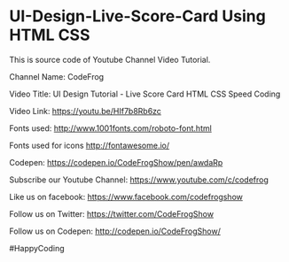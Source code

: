 # UI-Design-Live-Score-Card Using HTML CSS

This is source code of Youtube Channel Video Tutorial.

Channel Name: CodeFrog

Video Title: UI Design Tutorial - Live Score Card HTML CSS Speed Coding

Video Link: https://youtu.be/HIf7b8Rb6zc

Fonts used:
http://www.1001fonts.com/roboto-font.html

Fonts used for icons
http://fontawesome.io/

Codepen: https://codepen.io/CodeFrogShow/pen/awdaRp

Subscribe our Youtube Channel: https://www.youtube.com/c/codefrog

Like us on facebook: https://www.facebook.com/codefrogshow

Follow us on Twitter: https://twitter.com/CodeFrogShow

Follow us on Codepen: http://codepen.io/CodeFrogShow/

#HappyCoding
